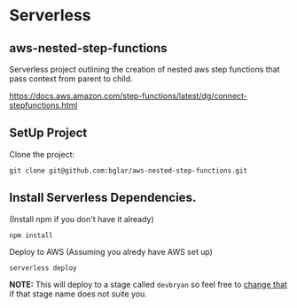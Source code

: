 # Serverless

## aws-nested-step-functions

Serverless project outlining the creation of nested aws step functions that pass context from parent to child.

https://docs.aws.amazon.com/step-functions/latest/dg/connect-stepfunctions.html

## SetUp Project

Clone the project: 
```
git clone git@github.com:bglar/aws-nested-step-functions.git
```

## Install Serverless Dependencies.

(Install npm if you don't have it already)

```
npm install
```

Deploy to AWS (Assuming you alredy have AWS set up)

```
serverless deploy
```

**NOTE:** This will deploy to a stage called `devbryan` so feel free to [change that](https://github.com/bglar/aws-nested-step-functions/blob/master/nested-step-functions/serverless.yml#L11) if that stage name does not suite you.
